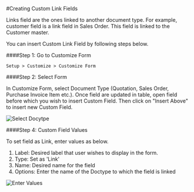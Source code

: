 <!-- add-breadcrumbs -->
#Creating Custom Link Fields

Links field are the ones linked to another document type. For example, customer field is a link field in Sales Order. This field is linked to the Customer master.

You can insert Custom Link Field by following steps below.


####Step 1: Go to Customize Form

`Setup > Customize > Customize Form`

####Step 2: Select Form

In Customize Form, select Document Type (Quotation, Sales Order, Purchase Invoice Item etc.). Once field are updated in table, open field before which you wish to insert Custom Field. Then click on "Insert Above" to insert new Custom Field.

<img alt="Select Docytpe" class="screenshot" src="/docs/assets/img/articles/link-field-1.gif">

####Step 4: Custom Field Values

To set field as Link, enter values as below.

1. Label: Desired label that user wishes to display in the form.
1. Type: Set as 'Link'
1. Name: Desired name for the field
1. Options: Enter the name of the Doctype to which the field is linked

<img alt="Enter Values" class="screenshot" src="/docs/assets/img/articles/link-field-2.png">

<!-- markdown -->